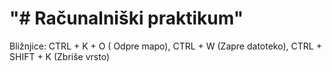# "# Računalniški praktikum"
Bližnjice: CTRL + K + O ( Odpre mapo), CTRL + W (Zapre datoteko), CTRL + SHIFT + K (Zbriše vrsto) 
